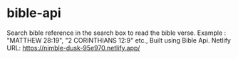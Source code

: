 # bible-api
Search bible reference in the search box to read the bible verse.
Example : "MATTHEW 28:19", "2 CORINTHIANS 12:9" etc.,
Built using Bible Api.
Netlify URL: https://nimble-dusk-95e970.netlify.app/
